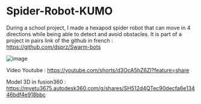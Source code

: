 # Spider-Robot-KUMO

During a school project, I made a hexapod spider robot that can move in 4 directions while being able to detect and avoid obstacles.
It is part of a project in pairs link of the github in french : https://github.com/dsprz/Swarm-bots

![image](https://github.com/Ilarak/Spider-Robot-KUMO/assets/94242255/067a5659-d1d2-42be-bfb1-04a95360abe4)

Video Youtube : https://youtube.com/shorts/d3OcA5hZ6ZI?feature=share

Model 3D in fusion360 : https://myetu3675.autodesk360.com/g/shares/SH512d4QTec90decfa6e13446bdf4e918bbc
